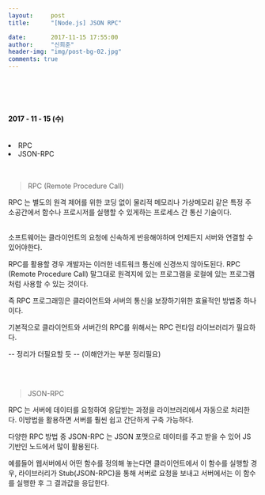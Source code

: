 ```yaml
---
layout:     post
title:      "[Node.js] JSON RPC"

date:       2017-11-15 17:55:00
author:     "신희준"
header-img: "img/post-bg-02.jpg"
comments: true
---
```


<meta name="description" content="Spring스프링 애너테이션 Annotation정리 @Autowired,@Qualifier,@Resource,@Component,@PostConstruct,@Aspect
,@AOP,@POINTCUT,@AROUND,@ADVICE,@RequestMapping,@REPOSITORY,@SERVICE,@COMPONENT
">
<br>
<H4 style ="font-weight:bold; color:black;"> </H4>
<br>
<H4 style ="font-weight:bold; color : black">2017 - 11 - 15 (수)</H4>
<br>
<li>RPC</li>
<li>JSON-RPC</li>

<br>
<br>

> RPC (Remote Procedure Call)


RPC 는 별도의 원격 제어를 위한 코딩 없이 물리적 메모리나 가상메모리 같은 특정 주소공간에서 함수나 프로시저를 실행할 수 있게하는 프로세스 간 통신 기술이다.

<br>
소프트웨어는 클라이언트의 요청에 신속하게 반응해야하며 언제든지 서버와 연결할 수 있어야한다.

RPC를 활용할 경우 개발자는 이러한 네트워크 통신에 신경쓰지 않아도된다. RPC (Remote Procedure Call) 말그대로 원격지에 있는 프로그램을 로컬에 있는 프로그램처럼 사용할 수 있는 것이다.

즉 RPC 프로그래밍은 클라이언트와 서버의 통신을 보장하기위한 효율적인 방법중 하나이다.

기본적으로 클라이언트와 서버간의 RPC를 위해서는 RPC 런타임 라이브러리가 필요하다.

-- 정리가 더필요할 듯 -- (이해안가는 부분 정리필요)

<br><br>

> JSON-RPC

RPC 는 서버에 데이터를 요청하여 응답받는 과정을 라이브러리에서 자동으로 처리한다. 이방법을 활용하면 서버를 훨씬 쉽고 간단하게 구축 가능하다.

다양한 RPC 방법 중 JSON-RPC 는 JSON 포맷으로 데이터를 주고 받을 수 있어 JS 기반인 노드에서 많이 활용된다.

예를들어 웹서버에서 어떤 함수를 정의해 놓는다면 클라이언트에서 이 함수를 실행할 경우, 라이브러리가 Stub(JSON-RPC)을 통해 서버로 요청을 보내고 서버에서는 이 함수를 실행한 후 그 결과값을 응답한다.
